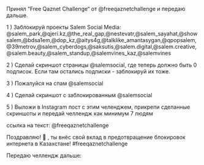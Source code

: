 Принял “Free Qaznet Challenge“ от @freeqaznetchallenge и передаю дальше.

1 ) Заблокируй проекты Salem Social Media: @salem_park,@qjeri.kz,@the_real_gap,@nestevatr,@salem_sayahat,@showsalem,@bdsa1em,@dop_kz,@aitys4g,@talklike_amantasygan,@qpopsalem,@39metrov,@salem_cyberdogs,@saksutis,@salem.digital,@salem.creative,@salem.beauty,@salem_standup,@salemvines_kaz,@salemvines

2 ) Сделай скриншот страницы @salemsocial, где теперь должно быть 0 подписок. Если там остались подписки - заблокируй их тоже.

3 ) Пожалуйся на спам @salemsocial

4 ) Сделай скриншот с заблокированным @salemsocial

5 ) Выложи в Instagram пост с этим челенджем, прикрепи сделанные скриншоты и передай челлендж как минимум 7 людям

ссылка на текст: @freeqaznetchallenge

Поздравляю! 🥳 , ты внёс свой вклад в предотвращение блокировок интернета в Казахстане! #freeqaznetchallenge

Передаю челлендж дальше:
